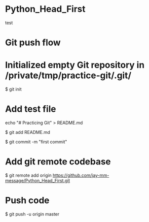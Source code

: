 # Python_Head_First
test
# Git push flow

# Initialized empty Git repository in /private/tmp/practice-git/.git/
$ git init

# Add test file
echo "# Practicing Git" > README.md

$ git add README.md

$ git commit -m "first commit"

# Add git remote codebase
$ git remote add origin https://github.com/jay-mm-message/Python_Head_First.git

# Push code
$ git push -u origin master


